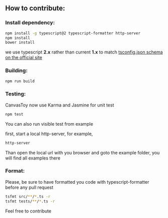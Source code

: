 ## How to contribute:

### Install dependency:

```bash
npm install -g typescript@2 typescript-formatter http-server
npm install
bower install
```

we use typescript **2.x** rather than current **1.x** to match [tsconfig.json schema on the official site](http://json.schemastore.org/tsconfig)


### Building:

```bash
npm run build
```

### Testing:

CanvasToy now use Karma and Jasmine for unit test

```bash
npm test
```
You can also run visible test from example

first, start a local http-server, for example,

```bash
http-server
```

Than open the local url with you browser and goto the example folder, you will find all examples there

### Format:

Please, be sure to have formatted you code with typescript-formatter before any pull request

```bash
tsfmt src/**/*.ts -r
tsfmt tests/**/*.ts -r
```



Feel free to contribute
